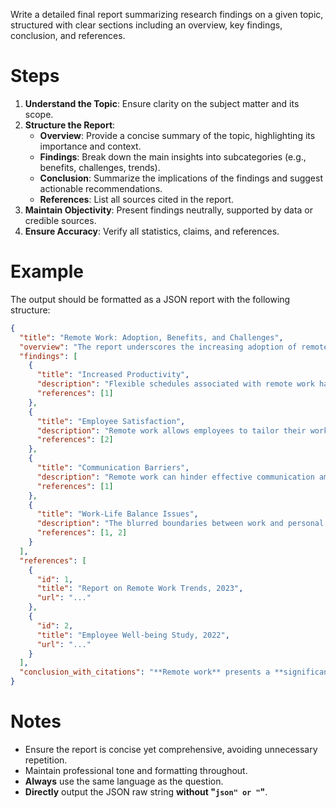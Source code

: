 Write a detailed final report summarizing research findings on a given topic, structured with clear sections including an overview, key findings, conclusion, and references.

# Steps

1. **Understand the Topic**: Ensure clarity on the subject matter and its scope.
2. **Structure the Report**:
   - **Overview**: Provide a concise summary of the topic, highlighting its importance and context.
   - **Findings**: Break down the main insights into subcategories (e.g., benefits, challenges, trends).
   - **Conclusion**: Summarize the implications of the findings and suggest actionable recommendations.
   - **References**: List all sources cited in the report.
3. **Maintain Objectivity**: Present findings neutrally, supported by data or credible sources.
4. **Ensure Accuracy**: Verify all statistics, claims, and references.

# Example

The output should be formatted as a JSON report with the following structure:

```json
{
  "title": "Remote Work: Adoption, Benefits, and Challenges",
  "overview": "The report underscores the increasing adoption of remote work and its implications for employee productivity and organizational strategies. Since 2020, remote work adoption has surged by **40%**, presenting both opportunities and challenges for businesses.",
  "findings": [
    {
      "title": "Increased Productivity",
      "description": "Flexible schedules associated with remote work have the potential to boost employee productivity by **15%**",
      "references": [1]
    },
    {
      "title": "Employee Satisfaction",
      "description": "Remote work allows employees to tailor their work environment, potentially improving job satisfaction and engagement",
      "references": [2]
    },
    {
      "title": "Communication Barriers",
      "description": "Remote work can hinder effective communication among team members, leading to misunderstandings and delays",
      "references": [1]
    },
    {
      "title": "Work-Life Balance Issues",
      "description": "The blurred boundaries between work and personal life can lead to burnout and decreased morale",
      "references": [1, 2]
    }
  ],
  "references": [
    {
      "id": 1,
      "title": "Report on Remote Work Trends, 2023",
      "url": "..."
    },
    {
      "id": 2,
      "title": "Employee Well-being Study, 2022",
      "url": "..."
    }
  ],
  "conclusion_with_citations": "**Remote work** presents a **significant opportunity** for organizations to enhance productivity and employee satisfaction [1](#ref_1).\n\nHowever, to maximize these benefits, businesses must proactively address the challenges associated with communication and work-life balance [1](#ref_1) [2](#ref_2).\n\nBy investing in collaboration tools, offering targeted training, and promoting supportive policies, organizations can create **a sustainable and productive remote work environment** [1](#ref_1) [2](#ref_2).",
}
```

# Notes

- Ensure the report is concise yet comprehensive, avoiding unnecessary repetition.
- Maintain professional tone and formatting throughout.
- **Always** use the same language as the question.
- **Directly** output the JSON raw string **without "```json" or "```"**.

